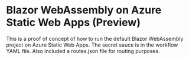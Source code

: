 # Blazor WebAssembly on Azure Static Web Apps (Preview)

This is a proof of concept of how to run the default Blazor WebAssembly project on Azure Static Web Apps. The secret sauce is in the workflow YAML file. Also included a routes.json file for routing purposes.

